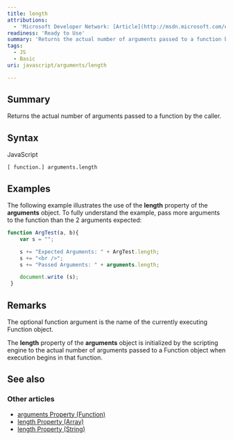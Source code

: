 ```yaml
---
title: length
attributions:
  - 'Microsoft Developer Network: [Article](http://msdn.microsoft.com/en-us/library/ie/7474tyd4(v=vs.94).aspx)'
readiness: 'Ready to Use'
summary: 'Returns the actual number of arguments passed to a function by the caller.'
tags:
  - JS
  - Basic
uri: javascript/arguments/length

---
```

## Summary

Returns the actual number of arguments passed to a function by the caller.

## Syntax

<span class="language">JavaScript</span>

    [ function.] arguments.length

## Examples

The following example illustrates the use of the **length** property of the **arguments** object. To fully understand the example, pass more arguments to the function than the 2 arguments expected:

``` js
function ArgTest(a, b){
    var s = "";

    s += "Expected Arguments: " + ArgTest.length;
    s += "<br />";
    s += "Passed Arguments: " + arguments.length;

    document.write (s);
 }
```

## Remarks

The optional function argument is the name of the currently executing Function object.

The **length** property of the **arguments** object is initialized by the scripting engine to the actual number of arguments passed to a Function object when execution begins in that function.

## See also

### Other articles

-   [arguments Property (Function)](/javascript/Function/arguments)
-   [length Property (Array)](/javascript/Array/length)
-   [length Property (String)](/javascript/String/length)

